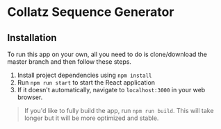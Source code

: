 # Collatz Sequence Generator

## Installation

To run this app on your own, all you need to do is clone/download the master branch and then follow these steps.

1. Install project dependencies using `npm install`
2. Run `npm run start` to start the React application
3. If it doesn't automatically, navigate to `localhost:3000` in your web browser.

> If you'd like to fully build the app, run `npm run build`. This will take longer but it will be more optimized and stable.
